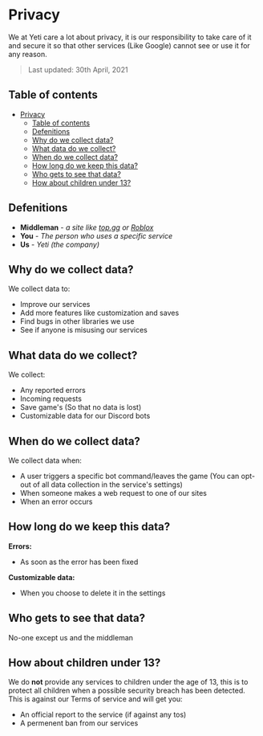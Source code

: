 # Privacy
We at Yeti care a lot about privacy, it is our responsibility to take care of it and secure it so that other services (Like Google) cannot see or use it for any reason.
> Last updated: 30th April, 2021

## Table of contents
- [Privacy](#privacy)
  - [Table of contents](#table-of-contents)
  - [Defenitions](#defenitions)
  - [Why do we collect data?](#why-do-we-collect-data)
  - [What data do we collect?](#what-data-do-we-collect)
  - [When do we collect data?](#when-do-we-collect-data)
  - [How long do we keep this data?](#how-long-do-we-keep-this-data)
  - [Who gets to see that data?](#who-gets-to-see-that-data)
  - [How about children under 13?](#how-about-children-under-13)

## Defenitions
- **Middleman** - *a site like [top.gg](https://www.top.gg/) or [Roblox](https://www.roblox.com/)*
- **You** - *The person who uses a specific service*
- **Us** - *Yeti (the company)*

## Why do we collect data?
We collect data to:
- Improve our services
- Add more features like customization and saves
- Find bugs in other libraries we use
- See if anyone is misusing our services

## What data do we collect?
We collect:
- Any reported errors
- Incoming requests
- Save game's (So that no data is lost)
- Customizable data for our Discord bots

## When do we collect data?
We collect data when:
- A user triggers a specific bot command/leaves the game (You can opt-out of all data collection in the service's settings)
- When someone makes a web request to one of our sites
- When an error occurs

## How long do we keep this data?
**Errors:**
- As soon as the error has been fixed

**Customizable data:**
- When you choose to delete it in the settings

## Who gets to see that data?
No-one except us and the middleman

## How about children under 13?
We do **not** provide any services to children under the age of 13, this is to protect all children when a possible security breach has been detected. This is against our Terms of service and will get you:
- An official report to the service (if against any tos)
- A permenent ban from our services